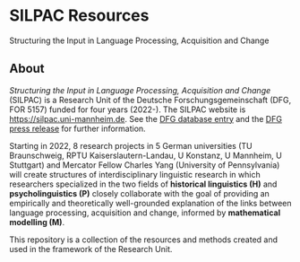# SILPAC Resources

Structuring the Input in Language Processing, Acquisition and Change

## About

_Structuring the Input in Language Processing, Acquisition and Change_ (SILPAC) is a Research Unit of the Deutsche Forschungsgemeinschaft (DFG, FOR 5157) funded for four years (2022-). The SILPAC website is <https://silpac.uni-mannheim.de>.
 See the [DFG database entry](https://gepris.dfg.de/gepris/projekt/437487447?language=en) and the [DFG press release](https://www.dfg.de/en/service/press/press_releases/2021/press_release_no_39/index.html) for further information.

 
Starting in 2022, 8 research projects in 5 German universities (TU Braunschweig, RPTU Kaiserslautern-Landau, U Konstanz, U Mannheim, U Stuttgart) and Mercator Fellow Charles Yang (University of Pennsylvania) will create structures of interdisciplinary linguistic research in which researchers specialized in the two fields of **historical linguistics (H)** and **psycholinguistics (P)** closely collaborate with the goal of providing an empirically and theoretically well-grounded explanation of the links between language processing, acquisition and change, informed by **mathematical modelling (M)**.

This repository is a collection of the resources and methods created and used in the framework of the Research Unit.
